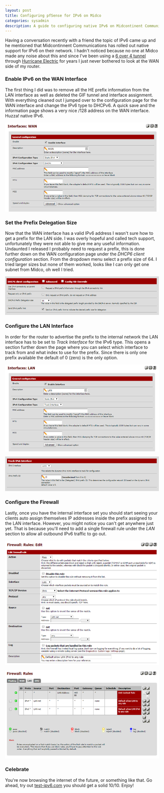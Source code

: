 ```yaml
---
layout: post
title: Configuring pfSense for IPv6 on Midco
categories: sysadmin
description: A guide to configuring native IPv6 on Midcontinent Communications using a pfSense router and firewall.
---
```

Having a conversation recently with a friend the topic of IPv6 came up and he mentioned that Midcontinnent Communications has rolled out native support for IPv6 on their network. I hadn't noticed because no one at Midco made any noise about this and since I've been using a [6 over 4 tunnel](https://tunnelbroker.net) through [Hurricane Electric](https://he.net) for years I just never bothered to look at the WAN side of my router.<!-- more -->


### Enable IPv6 on the WAN Interface
The first thing I did was to remove all the HE prefix information from the LAN interface as well as deleted the GIF tunnel and interface assignment. With everything cleaned out I jumped over to the configuration page for the WAN interface and change the IPv6 type to DHCPv6. A quick save and the information page shows a very nice /128 address on the WAN interface. Huzza! native IPv6.

<span style="width:600px; float:center">![wan1](/images/20151017/midco-wan1.png)</span>

### Set the Prefix Delegation Size
Now that the WAN interface has a valid IPv6 address I wasn't sure how to get a prefix for the LAN side. I was overly hopeful and called tech support, unfortunately they were not able to give me any useful information. Undaunted I released I probably need to request a prefix, this is done further down on the WAN configuration page under the *DHCP6 client configuration* section. From the dropdown menu select a prefix size of 64. I tried larger sizes but none of them worked, looks like I can only get one subnet from Midco, oh well I tried.

<span style="width:600px; float:center">![wan2](/images/20151017/midco-wan2.png)</span>

<script async src="//pagead2.googlesyndication.com/pagead/js/adsbygoogle.js"></script>
<!-- splunkdotnet-putty -->
<ins class="adsbygoogle"
     style="display:block"
     data-ad-client="ca-pub-9669749806151313"
     data-ad-slot="1361967586"
     data-ad-format="auto"></ins>
<script>
(adsbygoogle = window.adsbygoogle || []).push({});
</script>

### Configure the LAN Interface
In order for the router to advertise the prefix to the internal network the LAN interface has to be set to *Track Interface* for the IPv6 type. This opens a section further down the page where you can select which interface to track from and what index to use for the prefix. Since there is only one prefix available the default of 0 (zero) is the only option.

<span style="width:600px; float:center">![lan1](/images/20151017/midco-lan1.png)</span>

<span style="width:600px; float:center">![lan2](/images/20151017/midco-lan2.png)</span>

### Configure the Firewall
Lastly, once you have the internal interface set you should start seeing your clients auto assign themselves IP addresses inside the prefix assigned to the LAN interface. However, you might notice you can't get anywhere just yet. That is because you'll need to add a single firewall rule under the *LAN* section to allow all outbound IPv6 traffic to go out.

<span style="width:600px; float:center">![firewall2](/images/20151017/midco-fw2.png)</span>

<span style="width:600px; float:center">![firewall1](/images/20151017/midco-fw1.png)</span>

### Celebrate
You're now browsing the internet of the future, or something like that. Go ahead, try out [test-ipv6.com](http://test-ipv6.com/) you should get a solid 10/10. Enjoy!
